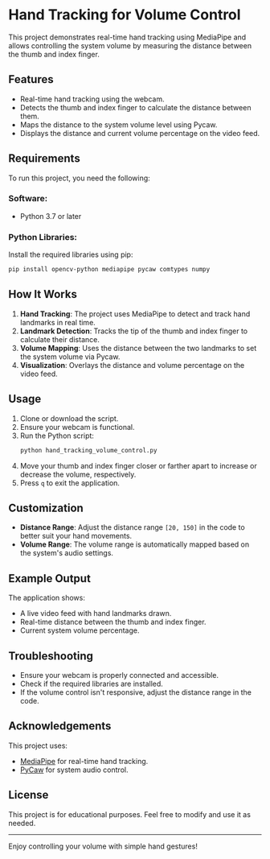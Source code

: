 # Hand Tracking for Volume Control

This project demonstrates real-time hand tracking using MediaPipe and allows controlling the system volume by measuring the distance between the thumb and index finger.

## Features
- Real-time hand tracking using the webcam.
- Detects the thumb and index finger to calculate the distance between them.
- Maps the distance to the system volume level using Pycaw.
- Displays the distance and current volume percentage on the video feed.

## Requirements
To run this project, you need the following:

### Software:
- Python 3.7 or later

### Python Libraries:
Install the required libraries using pip:
```bash
pip install opencv-python mediapipe pycaw comtypes numpy
```

## How It Works
1. **Hand Tracking**: The project uses MediaPipe to detect and track hand landmarks in real time.
2. **Landmark Detection**: Tracks the tip of the thumb and index finger to calculate their distance.
3. **Volume Mapping**: Uses the distance between the two landmarks to set the system volume via Pycaw.
4. **Visualization**: Overlays the distance and volume percentage on the video feed.

## Usage
1. Clone or download the script.
2. Ensure your webcam is functional.
3. Run the Python script:
   ```bash
   python hand_tracking_volume_control.py
   ```
4. Move your thumb and index finger closer or farther apart to increase or decrease the volume, respectively.
5. Press `q` to exit the application.

## Customization
- **Distance Range**: Adjust the distance range `[20, 150]` in the code to better suit your hand movements.
- **Volume Range**: The volume range is automatically mapped based on the system's audio settings.

## Example Output
The application shows:
- A live video feed with hand landmarks drawn.
- Real-time distance between the thumb and index finger.
- Current system volume percentage.

## Troubleshooting
- Ensure your webcam is properly connected and accessible.
- Check if the required libraries are installed.
- If the volume control isn't responsive, adjust the distance range in the code.

## Acknowledgements
This project uses:
- [MediaPipe](https://mediapipe.dev/) for real-time hand tracking.
- [PyCaw](https://github.com/AndreMiras/pycaw) for system audio control.

## License
This project is for educational purposes. Feel free to modify and use it as needed.

---

Enjoy controlling your volume with simple hand gestures!
